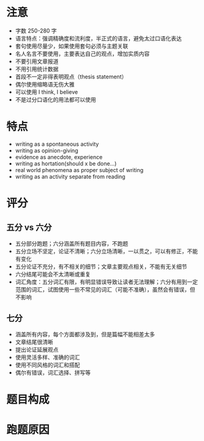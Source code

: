 # 注意

* 字数 250-280 字
* 语言特点：强调精确度和流利度，半正式的语言，避免太过口语化表达
* 套句使用尽量少，如果使用套句必须与主题关联
* 名人名言不要使用，主要表达自己的观点，增加实质内容
* 不要引用文章报道
* 不用引用统计数据
* 首段不一定非得表明观点（thesis statement）
* 偶尔使用缩略语无伤大雅
* 可以使用 I think, I believe
* 不是过分口语化的用法都可以使用

# 特点

* writing as a spontaneous activity
* writing as opinion-giving
* evidence as anecdote, experience
* writing as hortation(should x be done...)
* real world phenomena as proper subject of writing
* writing as an activity separate from reading

# 评分

## 五分 vs 六分

* 五分部分跑题；六分涵盖所有题目内容，不跑题
* 五分立场不坚定，论证不清晰；六分立场清晰，一以贯之，可以有修正，不能有变化
* 五分论证不充分，有不相关的细节；文章主要观点相关，不能有无关细节
* 六分结尾可能会不太清晰或重复
* 词汇角度：五分词汇有限，有明显错误导致让读者无法理解；六分有用到一定范围的词汇，试图使用一些不常见的词汇（可能不准确），虽然会有错误，但不影响

## 七分

* 涵盖所有内容，每个方面都涉及到，但是篇幅不能相差太多
* 文章结尾很清晰
* 提出论证延展观点
* 使用灵活多样、准确的词汇
* 使用不同风格的词汇和搭配
* 偶尔有错误，词汇选择、拼写等

# 题目构成



# 跑题原因
